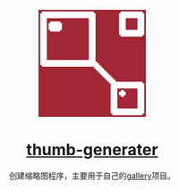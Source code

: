 <div align="center">
  
  [![img](https://github.com/ZoZou02/thumb-generator/blob/main/favicon/android-chrome-192x192.png)][gallery]
  # [thumb-generater][gallery]
  创建缩略图程序，主要用于自己的[gallery]项目。
  
</div>

[gallery]: (https://github.com/ZoZou02/gallery/)

